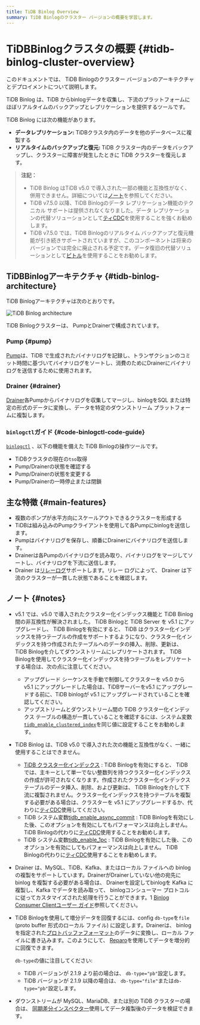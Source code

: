 ```yaml
---
title: TiDB Binlog Overview
summary: TiDB Binlogのクラスター バージョンの概要を学習します。
---
```


# TiDBBinlogクラスタの概要 {#tidb-binlog-cluster-overview}

このドキュメントでは、 TiDB Binlogのクラスター バージョンのアーキテクチャとデプロイメントについて説明します。

TiDB Binlog は、TiDB からbinlogデータを収集し、下流のプラットフォームにほぼリアルタイムのバックアップとレプリケーションを提供するツールです。

TiDB Binlog には次の機能があります。

-   **データレプリケーション:** TiDBクラスタ内のデータを他のデータベースに複製する
-   **リアルタイムのバックアップと復元:** TiDB クラスター内のデータをバックアップし、クラスターに障害が発生したときに TiDB クラスターを復元します。

> **注記：**
>
> -   TiDB Binlog はTiDB v5.0 で導入された一部の機能と互換性がなく、併用できません。詳細については[ノート](#notes)を参照してください。
> -   TiDB v7.5.0 以降、TiDB Binlogのデータ レプリケーション機能のテクニカル サポートは提供されなくなりました。データ レプリケーションの代替ソリューションとして[ティCDC](/ticdc/ticdc-overview.md)を使用することを強くお勧めします。
> -   TiDB v7.5.0 では、TiDB Binlogのリアルタイム バックアップと復元機能が引き続きサポートされていますが、このコンポーネントは将来のバージョンでは完全に廃止される予定です。データ復旧の代替ソリューションとして[ピトル](/br/br-pitr-guide.md)を使用することをお勧めします。

## TiDBBinlogアーキテクチャ {#tidb-binlog-architecture}

TiDB Binlogアーキテクチャは次のとおりです。

![TiDB Binlog architecture](https://download.pingcap.com/images/docs/tidb-binlog-cluster-architecture.png)

TiDB Binlogクラスターは、 PumpとDrainerで構成されています。

### Pump {#pump}

[Pump](https://github.com/pingcap/tidb-binlog/blob/release-8.1/pump)は、TiDB で生成されたバイナリログを記録し、トランザクションのコミット時間に基づいてバイナリログをソートし、消費のためにDrainerにバイナリログを送信するために使用されます。

### Drainer {#drainer}

[Drainer](https://github.com/pingcap/tidb-binlog/tree/release-8.1/drainer)各Pumpからバイナリログを収集してマージし、binlogをSQL または特定の形式のデータに変換し、データを特定のダウンストリーム プラットフォームに複製します。

### <code>binlogctl</code>ガイド {#code-binlogctl-code-guide}

[`binlogctl`](https://github.com/pingcap/tidb-binlog/tree/release-8.1/binlogctl) 、以下の機能を備えた TiDB Binlogの操作ツールです。

-   TiDBクラスタの現在の`tso`取得
-   Pump/Drainerの状態を確認する
-   Pump/Drainerの状態を変更する
-   Pump/Drainerの一時停止または閉鎖

## 主な特徴 {#main-features}

-   複数のポンプが水平​​方向にスケールアウトできるクラスターを形成する
-   TiDBは組み込みのPumpクライアントを使用して各Pumpにbinlogを送信します。
-   Pumpはバイナリログを保存し、順番にDrainerにバイナリログを送信します。
-   Drainerは各Pumpのバイナリログを読み取り、バイナリログをマージしてソートし、バイナリログを下流に送信します。
-   Drainer は[リレーログ](/tidb-binlog/tidb-binlog-relay-log.md)サポートします。リレー ログによって、 Drainer は下流のクラスターが一貫した状態であることを確認します。

## ノート {#notes}

-   v5.1 では、v5.0 で導入されたクラスター化インデックス機能と TiDB Binlog間の非互換性が解決されました。 TiDB Binlogと TiDB Server を v5.1 にアップグレードし、 TiDB Binlogを有効にすると、 TiDB はクラスター化インデックスを持つテーブルの作成をサポートするようになり、クラスター化インデックスを持つ作成されたテーブルへのデータの挿入、削除、更新は、 TiDB Binlogを介してダウンストリームにレプリケートされます。 TiDB Binlogを使用してクラスター化インデックスを持つテーブルをレプリケートする場合は、次の点に注意してください。

    -   アップグレード シーケンスを手動で制御してクラスターを v5.0 から v5.1 にアップグレードした場合は、TiDBサーバーをv5.1 にアップグレードする前に、TiDB binlogが v5.1 にアップグレードされていることを確認してください。
    -   アップストリームとダウンストリーム間の TiDB クラスター化インデックス テーブルの構造が一貫していることを確認するには、システム変数[`tidb_enable_clustered_index`](/system-variables.md#tidb_enable_clustered_index-new-in-v50)を同じ値に設定することをお勧めします。

-   TiDB Binlog は、TiDB v5.0 で導入された次の機能と互換性がなく、一緒に使用することはできません。

    -   [TiDB クラスター化インデックス](/clustered-indexes.md#limitations) : TiDB Binlogを有効にすると、 TiDB では、主キーとして単一でない整数列を持つクラスター化インデックスの作成が許可されなくなります。作成されたクラスター化インデックス テーブルのデータ挿入、削除、および更新は、 TiDB Binlogを介して下流に複製されません。クラスター化インデックスを持つテーブルを複製する必要がある場合は、クラスターを v5.1 にアップグレードするか、代わりに[ティCDC](/ticdc/ticdc-overview.md)使用してください。
    -   TiDB システム変数[tidb_enable_async_commit](/system-variables.md#tidb_enable_async_commit-new-in-v50) : TiDB Binlogを有効にした後、このオプションを有効にしてもパフォーマンスは向上しません。 TiDB Binlogの代わりに[ティCDC](/ticdc/ticdc-overview.md)使用することをお勧めします。
    -   TiDB システム変数[tidb_enable_1pc](/system-variables.md#tidb_enable_1pc-new-in-v50) : TiDB Binlogを有効にした後、このオプションを有効にしてもパフォーマンスは向上しません。 TiDB Binlogの代わりに[ティCDC](/ticdc/ticdc-overview.md)使用することをお勧めします。

-   Drainer は、MySQL、TiDB、Kafka、またはローカル ファイルへの binlog の複製をサポートしています。DrainerがDrainerしていない他の宛先に binlog を複製する必要がある場合は、 Drainerを設定してbinlogを Kafka に複製し、Kafka でデータを読み取って、 binlogコンシューマー プロトコルに従ってカスタマイズされた処理を行うことができます。1 [Binlog Consumer Clientユーザー ガイド](/tidb-binlog/binlog-consumer-client.md)参照してください。

-   TiDB Binlogを使用して増分データを回復するには、config `db-type`を`file` (proto buffer 形式のローカル ファイル) に設定します。Drainerは、 binlogを指定された[プロトバッファフォーマット](https://github.com/pingcap/tidb-binlog/blob/release-8.1/proto/pb_binlog.proto)のデータに変換し、ローカル ファイルに書き込みます。このようにして、 [Reparo](/tidb-binlog/tidb-binlog-reparo.md)を使用してデータを増分的に回復できます。

    `db-type`の値に注目してください:

    -   TiDB バージョンが 2.1.9 より前の場合は、 `db-type="pb"`設定します。
    -   TiDB バージョンが 2.1.9 以降の場合は、 `db-type="file"`または`db-type="pb"`設定します。

-   ダウンストリームが MySQL、MariaDB、または別の TiDB クラスターの場合は、 [同期差分インスペクター](/sync-diff-inspector/sync-diff-inspector-overview.md)使用してデータ複製後のデータを検証できます。
